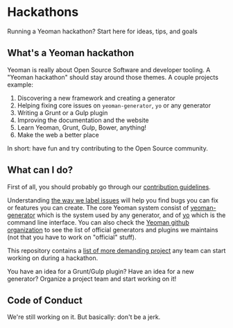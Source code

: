 Hackathons
==========

Running a Yeoman hackathon? Start here for ideas, tips, and goals


What's a Yeoman hackathon
----------

Yeoman is really about Open Source Software and developer tooling. A "Yeoman hackathon" should stay around those themes. A couple projects example:

1. Discovering a new framework and creating a generator
2. Helping fixing core issues on `yeoman-generator`, `yo` or any generator
3. Writing a Grunt or a Gulp plugin
4. Improving the documentation and the website
5. Learn Yeoman, Grunt, Gulp, Bower, anything!
6. Make the web a better place

In short: have fun and try contributing to the Open Source community.


What can I do?
---------

First of all, you should probably go through our [contribution guidelines](http://yeoman.io/contributing/).

Understanding [the way we label issues](http://yeoman.io/contributing/ticketing.html) will help you find bugs you can fix or features you can create. The core Yeoman system consist of [yeoman-generator](https://github.com/yeoman/generator-generator) which is the system used by any generator, and of [yo](https://github.com/yeoman/yo) which is the command line interface. You can also check the [Yeoman github organization](https://github.com/yeoman) to see the list of official generators and plugins we maintains (not that you have to work on "official" stuff).

This repository contains a [list of more demanding project](https://github.com/yeoman/Hackathons/labels/project) any team can start working on during a hackathon.

You have an idea for a Grunt/Gulp plugin? Have an idea for a new generator? Organize a project team and start working on it!


Code of Conduct
---------

We're still working on it. But basically: don't be a jerk.
